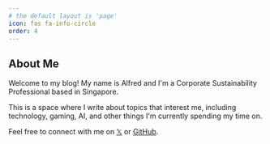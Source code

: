 ```yaml
---
# the default layout is 'page'
icon: fas fa-info-circle
order: 4
---
```


## About Me

Welcome to my blog! My name is Alfred and I'm a Corporate Sustainability Professional based in Singapore.

This is a space where I write about topics that interest me, including technology, gaming, AI, and other things I'm currently spending my time on.

Feel free to connect with me on [𝕏](https://x.com/alfred1137) or [GitHub](https://github.com/alfred1137).
